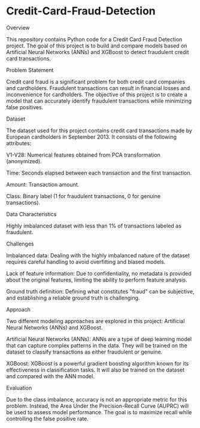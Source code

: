 # Credit-Card-Fraud-Detection

Overview

This repository contains Python code for a Credit Card Fraud Detection project. The goal of this project is to build and compare models based on Artificial Neural Networks (ANNs) and XGBoost to detect fraudulent credit card transactions.

Problem Statement

Credit card fraud is a significant problem for both credit card companies and cardholders. Fraudulent transactions can result in financial losses and inconvenience for cardholders. The objective of this project is to create a model that can accurately identify fraudulent transactions while minimizing false positives.

Dataset

The dataset used for this project contains credit card transactions made by European cardholders in September 2013. It consists of the following attributes:

V1-V28: Numerical features obtained from PCA transformation (anonymized).

Time: Seconds elapsed between each transaction and the first transaction.

Amount: Transaction amount.

Class: Binary label (1 for fraudulent transactions, 0 for genuine transactions).

Data Characteristics

Highly imbalanced dataset with less than 1% of transactions labeled as fraudulent.

Challenges

Imbalanced data: Dealing with the highly imbalanced nature of the dataset requires careful handling to avoid overfitting and biased models.

Lack of feature information: Due to confidentiality, no metadata is provided about the original features, limiting the ability to perform feature analysis.

Ground truth definition: Defining what constitutes "fraud" can be subjective, and establishing a reliable ground truth is challenging.

Approach

Two different modeling approaches are explored in this project: Artificial Neural Networks (ANNs) and XGBoost.

Artificial Neural Networks (ANNs): ANNs are a type of deep learning model that can capture complex patterns in the data. They will be trained on the dataset to classify transactions as either fraudulent or genuine.

XGBoost: XGBoost is a powerful gradient boosting algorithm known for its effectiveness in classification tasks. It will also be trained on the dataset and compared with the ANN model.

Evaluation

Due to the class imbalance, accuracy is not an appropriate metric for this problem. Instead, the Area Under the Precision-Recall Curve (AUPRC) will be used to assess model performance. The goal is to maximize recall while controlling the false positive rate.
